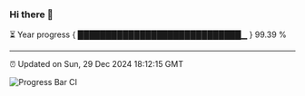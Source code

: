 ### Hi there 👋

⏳ Year progress { █████████████████████████████▁ } 99.39 %

---

⏰ Updated on Sun, 29 Dec 2024 18:12:15 GMT

![Progress Bar CI](https://github.com/Shyam-Makwana/GitHub-Actions-Demo/workflows/Progress%20Bar%20CI/badge.svg)
